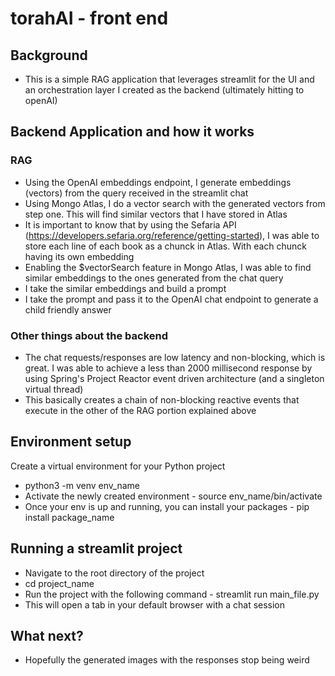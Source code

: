 # torahAI - front end 

## Background
  - This is a simple RAG application that leverages streamlit for the UI and an orchestration layer I created as the backend (ultimately hitting to openAI)


## Backend Application and how it works
### RAG
  - Using the OpenAI embeddings endpoint, I generate embeddings (vectors) from the query received in the streamlit chat 
  - Using Mongo Atlas, I do a vector search with the generated vectors from step one. This will find similar vectors that I have stored in Atlas
  - It is important to know that by using the Sefaria API (https://developers.sefaria.org/reference/getting-started), I was able to store each line of each book as a chunck in Atlas. With each chunck having its own embedding
  - Enabling the $vectorSearch feature in Mongo Atlas, I was able to find similar embeddings to the ones generated from the chat query
  - I take the similar embeddings and build a prompt
  - I take the prompt and pass it to the OpenAI chat endpoint to generate a child friendly answer

### Other things about the backend
  - The chat requests/responses are low latency and non-blocking, which is great. I was able to achieve a less than 2000 millisecond response by using Spring's Project Reactor event driven architecture (and a singleton virtual thread)
  - This basically creates a chain of non-blocking reactive events that execute in the other of the RAG portion explained above

## Environment setup
Create a virtual environment for your Python project
  - python3 -m venv env_name
  - Activate the newly created environment - source env_name/bin/activate
  - Once your env is up and running, you can install your packages - pip install package_name

## Running a streamlit project
  - Navigate to the root directory of the project
  - cd project_name
  - Run the project with the following command - streamlit run main_file.py
  - This will open a tab in your default browser with a chat session

## What next?
  - Hopefully the generated images with the responses stop being weird


